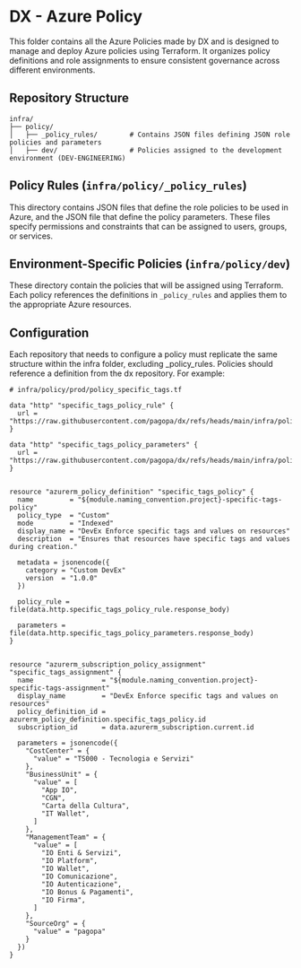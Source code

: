 # DX - Azure Policy

This folder contains all the Azure Policies made by DX and is designed to manage and deploy Azure policies using Terraform.
It organizes policy definitions and role assignments to ensure consistent governance across different environments.

## Repository Structure

```shell
infra/
├── policy/
│   ├── _policy_rules/        # Contains JSON files defining JSON role policies and parameters
│   ├── dev/                  # Policies assigned to the development environment (DEV-ENGINEERING)
```

## Policy Rules (`infra/policy/_policy_rules`)

This directory contains JSON files that define the role policies to be used in Azure, and the JSON file that define the policy parameters. These files specify permissions and constraints that can be assigned to users, groups, or services.

## Environment-Specific Policies (`infra/policy/dev`)

These directory contain the policies that will be assigned using Terraform. Each policy references the definitions in `_policy_rules` and applies them to the appropriate Azure resources.

## Configuration

Each repository that needs to configure a policy must replicate the same structure within the infra folder, excluding _policy_rules. Policies should reference a definition from the dx repository. For example:

```hcl
# infra/policy/prod/policy_specific_tags.tf

data "http" "specific_tags_policy_rule" {
  url = "https://raw.githubusercontent.com/pagopa/dx/refs/heads/main/infra/policy/_policy_rules/specific_tags_rule_v1.json"
}

data "http" "specific_tags_policy_parameters" {
  url = "https://raw.githubusercontent.com/pagopa/dx/refs/heads/main/infra/policy/_policy_rules/specific_tags_paramenters_v1.json"
}


resource "azurerm_policy_definition" "specific_tags_policy" {
  name         = "${module.naming_convention.project}-specific-tags-policy"
  policy_type  = "Custom"
  mode         = "Indexed"
  display_name = "DevEx Enforce specific tags and values on resources"
  description  = "Ensures that resources have specific tags and values during creation."

  metadata = jsonencode({
    category = "Custom DevEx"
    version  = "1.0.0"
  })

  policy_rule = file(data.http.specific_tags_policy_rule.response_body)

  parameters = file(data.http.specific_tags_policy_parameters.response_body)
}


resource "azurerm_subscription_policy_assignment" "specific_tags_assignment" {
  name                 = "${module.naming_convention.project}-specific-tags-assignment"
  display_name         = "DevEx Enforce specific tags and values on resources"
  policy_definition_id = azurerm_policy_definition.specific_tags_policy.id
  subscription_id      = data.azurerm_subscription.current.id

  parameters = jsonencode({
    "CostCenter" = {
      "value" = "TS000 - Tecnologia e Servizi"
    },
    "BusinessUnit" = {
      "value" = [
        "App IO",
        "CGN",
        "Carta della Cultura",
        "IT Wallet",
      ]
    },
    "ManagementTeam" = {
      "value" = [
        "IO Enti & Servizi",
        "IO Platform",
        "IO Wallet",
        "IO Comunicazione",
        "IO Autenticazione",
        "IO Bonus & Pagamenti",
        "IO Firma",
      ]
    },
    "SourceOrg" = {
      "value" = "pagopa"
    }
  })
}
```
